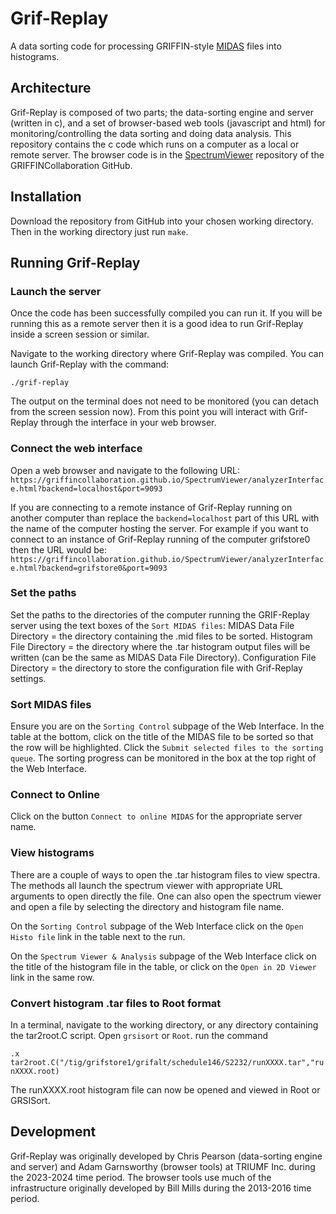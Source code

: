 Grif-Replay
===============

A data sorting code for processing GRIFFIN-style [MIDAS](https://daq00.triumf.ca/MidasWiki/index.php/Main_Page) files into histograms.

## Architecture

Grif-Replay is composed of two parts; the data-sorting engine and server (written in c), and a set of browser-based web tools (javascript and html) for monitoring/controlling the data sorting and doing data analysis. This repository contains the c code which runs on a computer as a local or remote server. The browser code is in the [SpectrumViewer](https://github.com/GRIFFINCollaboration/SpectrumViewer) repository of the GRIFFINCollaboration GitHub.

## Installation

Download the repository from GitHub into your chosen working directory. Then in the working directory just run `make`.

## Running Grif-Replay

### Launch the server

Once the code has been successfully compiled you can run it. If you will be running this as a remote server then it is a good idea to run Grif-Replay inside a screen session or similar.

Navigate to the working directory where Grif-Replay was compiled. You can launch Grif-Replay with the command:

`./grif-replay`

The output on the terminal does not need to be monitored (you can detach from the screen session now). From this point you will interact with Grif-Replay through the interface in your web browser.

### Connect the web interface

Open a web browser and navigate to the following URL:
`https://griffincollaboration.github.io/SpectrumViewer/analyzerInterface.html?backend=localhost&port=9093`

If you are connecting to a remote instance of Grif-Replay running on another computer than replace the `backend=localhost` part of this URL with the name of the computer hosting the server. For example if you want to connect to an instance of Grif-Replay running of the computer grifstore0 then the URL would be:
`https://griffincollaboration.github.io/SpectrumViewer/analyzerInterface.html?backend=grifstore0&port=9093`

### Set the paths

Set the paths to the directories of the computer running the GRIF-Replay server using the text boxes of the `Sort MIDAS files`:
MIDAS Data File Directory = the directory containing the .mid files to be sorted.
Histogram File Directory = the directory where the .tar histogram output files will be written (can be the same as MIDAS Data File Directory).
Configuration File Directory = the directory to store the configuration file with Grif-Replay settings.

### Sort MIDAS files

Ensure you are on the `Sorting Control` subpage of the Web Interface. In the table at the bottom, click on the title of the MIDAS file to be sorted so that the row will be highlighted. Click the `Submit selected files to the sorting queue`. The sorting progress can be monitored in the box at the top right of the Web Interface.

### Connect to Online

Click on the button `Connect to online MIDAS` for the appropriate server name.

### View histograms

There are a couple of ways to open the .tar histogram files to view spectra. The methods all launch the spectrum viewer with appropriate URL arguments to open directly the file. One can also open the spectrum viewer and open a file by selecting the directory and histogram file name.

On the `Sorting Control` subpage of the Web Interface click on the `Open Histo file` link in the table next to the run.

On the `Spectrum Viewer & Analysis` subpage of the Web Interface click on the title of the histogram file in the table, or click on the `Open in 2D Viewer` link in the same row.

### Convert histogram .tar files to Root format

In a terminal, navigate to the working directory, or any directory containing the tar2root.C script.
Open `grsisort` or `Root`.
run the command

`.x tar2root.C("/tig/grifstore1/grifalt/schedule146/S2232/runXXXX.tar","runXXXX.root)`

The runXXXX.root histogram file can now be opened and viewed in Root or GRSISort.

## Development

Grif-Replay was originally developed by Chris Pearson (data-sorting engine and server) and Adam Garnsworthy (browser tools) at TRIUMF Inc. during the 2023-2024 time period. The browser tools use much of the infrastructure originally developed by Bill Mills during the 2013-2016 time period.
